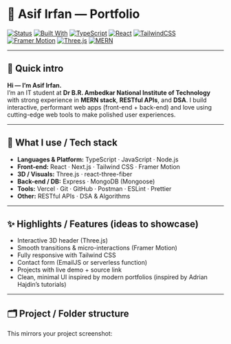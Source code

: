 # 👋 Asif Irfan — Portfolio

[![Status](https://img.shields.io/badge/status-active-success?style=for-the-badge)]()
[![Built With](https://img.shields.io/badge/built%20with-Next.js-000000?style=for-the-badge&logo=next.js&logoColor=white)]()
[![TypeScript](https://img.shields.io/badge/TypeScript-3178C6?style=for-the-badge&logo=typescript&logoColor=white)]()
[![React](https://img.shields.io/badge/React-61DAFB?style=for-the-badge&logo=react&logoColor=black)]()
[![TailwindCSS](https://img.shields.io/badge/Tailwind_CSS-38B2AC?style=for-the-badge&logo=tailwind-css&logoColor=white)]()
[![Framer Motion](https://img.shields.io/badge/Framer_Motion-000000?style=for-the-badge)]()
[![Three.js](https://img.shields.io/badge/Three.js-000000?style=for-the-badge&logo=three.js&logoColor=white)]()
[![MERN](https://img.shields.io/badge/MERN-MongoDB%20%7C%20Express%20%7C%20React%20%7C%20NodeJS-Informational?style=for-the-badge)]()

---

## 🚀 Quick intro

**Hi — I’m Asif Irfan.**  
I’m an IT student at **Dr B.R. Ambedkar National Institute of Technology** with strong experience in **MERN stack**, **RESTful APIs**, and **DSA**. I build interactive, performant web apps (front-end + back-end) and love using cutting-edge web tools to make polished user experiences.

---

## 🔭 What I use / Tech stack

- **Languages & Platform:** TypeScript · JavaScript · Node.js  
- **Front-end:** React · Next.js · Tailwind CSS · Framer Motion  
- **3D / Visuals:** Three.js · react-three-fiber  
- **Back-end / DB:** Express · MongoDB (Mongoose)  
- **Tools:** Vercel · Git · GitHub · Postman · ESLint · Prettier  
- **Other:** RESTful APIs · DSA & Algorithms

---

## ✨ Highlights / Features (ideas to showcase)
- Interactive 3D header (Three.js)  
- Smooth transitions & micro-interactions (Framer Motion)  
- Fully responsive with Tailwind CSS  
- Contact form (EmailJS or serverless function)  
- Projects with live demo + source link  
- Clean, minimal UI inspired by modern portfolios (inspired by Adrian Hajdin’s tutorials)

---

## 🗂️ Project / Folder structure

This mirrors your project screenshot:

